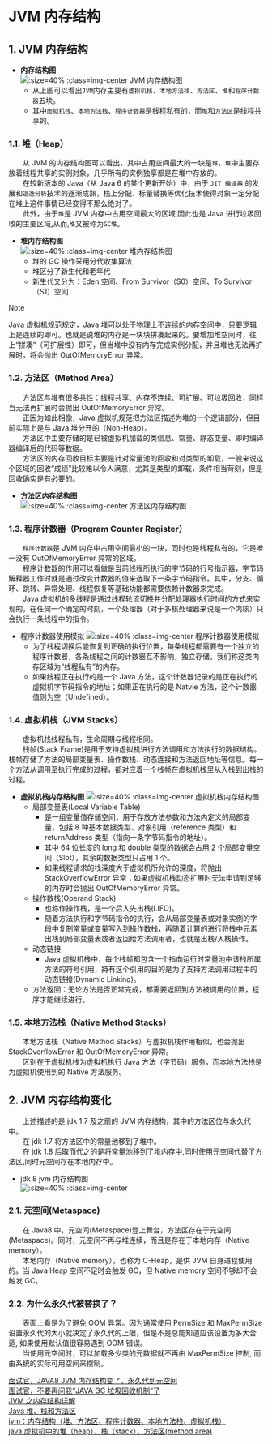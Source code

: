 # JVM 内存结构

## 1. JVM 内存结构

- **内存结构图**<br>
  ![](/docs/assets/images/jvm-memory-structure/2021-03-06-14-06-44.png ":size=40% :class=img-center JVM 内存结构图")<br>
  - 从上图可以看出`JVM`内存主要有`虚拟机栈`、`本地方法栈`、`方法区`、`堆`和`程序计数器`五块。<br>
  - 其中`虚拟机栈`、`本地方法栈`、`程序计数器`是线程私有的，而`堆`和`方法区`是线程共享的。

### 1.1. 堆（Heap）

&emsp;&emsp;从 JVM 的内存结构图可以看出，其中占用空间最大的一块是`堆`，`堆`中主要存放着线程共享的实例对象，几乎所有的实例独享都是在堆中存放的。<br>
&emsp;&emsp;在较新版本的 Java（从 Java 6 的某个更新开始）中，由于 `JIT 编译器` 的发展和`逃逸分析`技术的逐渐成熟，栈上分配、标量替换等优化技术使得对象一定分配在堆上这件事情已经变得不那么绝对了。<br>
&emsp;&emsp;此外，由于`堆`是 JVM 内存中占用空间最大的区域,因此也是 Java 进行垃圾回收的主要区域,从而,`堆`又被称为`GC堆`。

- **堆内存结构图**<br>
  ![](/docs/assets/images/jvm-memory-structure/2021-03-06-14-31-35.png ":size=40% :class=img-center 堆内存结构图")<br>
  - 堆的 GC 操作采用分代收集算法
  - 堆区分了新生代和老年代
  - 新生代又分为：Eden 空间、From Survivor（S0）空间、To Survivor（S1）空间

> [!NOTE]
> Java 虚拟机规范规定，Java 堆可以处于物理上不连续的内存空间中，只要逻辑上是连续的即可。也就是说堆的内存是一块块拼凑起来的。要增加堆空间时，往上“拼凑”（可扩展性）即可，但当堆中没有内存完成实例分配，并且堆也无法再扩展时，将会抛出 OutOfMemoryError 异常。

### 1.2. 方法区（Method Area）

&emsp;&emsp;方法区与堆有很多共性：线程共享、内存不连续、可扩展、可垃圾回收，同样当无法再扩展时会抛出 OutOfMemoryError 异常。<br>
&emsp;&emsp;正因为如此相像，Java 虚拟机规范把方法区描述为堆的一个逻辑部分，但目前实际上是与 Java 堆分开的（Non-Heap）。<br>
&emsp;&emsp;方法区中主要存储的是已被虚拟机加载的类信息、常量、静态变量、即时编译器编译后的代码等数据。<br>
&emsp;&emsp;方法区的内存回收目标主要是针对常量池的回收和对类型的卸载，一般来说这个区域的回收“成绩”比较难以令人满意，尤其是类型的卸载，条件相当苛刻，但是回收确实是有必要的。<br>

- **方法区内存结构图**<br>
  ![](/docs/assets/images/jvm-memory-structure/2021-03-06-14-36-31.png ":size=40% :class=img-center 方法区内存结构图")

### 1.3. 程序计数器（Program Counter Register）

&emsp;&emsp;`程序计数器`是 JVM 内存中占用空间最小的一块，同时也是线程私有的，它是唯一没有 OutOfMemoryError 异常的区域。<br>
&emsp;&emsp;程序计数器的作用可以看做是当前线程所执行的字节码的行号指示器，字节码解释器工作时就是通过改变计数器的值来选取下一条字节码指令。其中，分支、循环、跳转、异常处理、线程恢复等基础功能都需要依赖计数器来完成。<br>
&emsp;&emsp;Java 虚拟机的多线程是通过线程轮流切换并分配处理器执行时间的方式来实现的，在任何一个确定的时刻，一个处理器（对于多核处理器来说是一个内核）只会执行一条线程中的指令。

- 程序计数器使用模拟
  ![](/docs/assets/images/jvm-memory-structure/2021-03-06-14-39-49.png ":size=40% :class=img-center 程序计数器使用模拟")<br>
  - 为了线程切换后能恢复到正确的执行位置，每条线程都需要有一个独立的程序计数器，各条线程之间的计数器互不影响，独立存储，我们称这类内存区域为“线程私有”的内存。
  - 如果线程正在执行的是一个 Java 方法，这个计数器记录的是正在执行的虚拟机字节码指令的地址；如果正在执行的是 Natvie 方法，这个计数器值则为空（Undefined）。

### 1.4. 虚拟机栈（JVM Stacks）

&emsp;&emsp;虚拟机栈线程私有，生命周期与线程相同。<br>
&emsp;&emsp;栈帧(Stack Frame)是用于支持虚拟机进行方法调用和方法执行的数据结构。栈帧存储了方法的局部变量表、操作数栈、动态连接和方法返回地址等信息。每一个方法从调用至执行完成的过程，都对应着一个栈帧在虚拟机栈里从入栈到出栈的过程。

- **虚拟机栈内存结构图**
  ![](/docs/assets/images/jvm-memory-structure/2021-03-06-14-42-56.png ":size=40% :class=img-center 虚拟机栈内存结构图")<br>
  - 局部变量表(Local Variable Table)
    - 是一组变量值存储空间，用于存放方法参数和方法内定义的局部变量，包括 8 种基本数据类型、对象引用（reference 类型）和 returnAddress 类型（指向一条字节码指令的地址）。
    - 其中 64 位长度的 long 和 double 类型的数据会占用 2 个局部变量空间（Slot），其余的数据类型只占用 1 个。
    - 如果线程请求的栈深度大于虚拟机所允许的深度，将抛出 StackOverflowError 异常；如果虚拟机栈动态扩展时无法申请到足够的内存时会抛出 OutOfMemoryError 异常。
  - 操作数栈(Operand Stack)
    - 也称作操作栈，是一个后入先出栈(LIFO)。
    - 随着方法执行和字节码指令的执行，会从局部变量表或对象实例的字段中复制常量或变量写入到操作数栈，再随着计算的进行将栈中元素出栈到局部变量表或者返回给方法调用者，也就是出栈/入栈操作。
  - 动态链接
    - Java 虚拟机栈中，每个栈帧都包含一个指向运行时常量池中该栈所属方法的符号引用，持有这个引用的目的是为了支持方法调用过程中的动态链接(Dynamic Linking)。
  - 方法返回：无论方法是否正常完成，都需要返回到方法被调用的位置，程序才能继续进行。

### 1.5. 本地方法栈（Native Method Stacks）

&emsp;&emsp;本地方法栈（Native Method Stacks）与虚拟机栈作用相似，也会抛出 StackOverflowError 和 OutOfMemoryError 异常。<br>
&emsp;&emsp;区别在于虚拟机栈为虚拟机执行 Java 方法（字节码）服务，而本地方法栈是为虚拟机使用到的 Native 方法服务。

## 2. JVM 内存结构变化

&emsp;&emsp;上述描述的是 jdk 1.7 及之前的 JVM 内存结构，其中的方法区位与永久代中。<br>
&emsp;&emsp;在 jdk 1.7 将方法区中的常量池移到了堆中。<br>
&emsp;&emsp;在 jdk 1.8 后取而代之的是将常量池移到了堆内存中,同时使用元空间代替了方法区,同时元空间存在本地内存中。

- jdk 8 jvm 内存结构图<br>
  ![](/docs/assets/images/jvm-memory-structure/i59g-20210306155954.png ":size=40% :class=img-center")<br>

### 2.1. 元空间(Metaspace)

&emsp;&emsp;在 Java8 中，元空间(Metaspace)登上舞台，方法区存在于元空间(Metaspace)。同时，元空间不再与堆连续，而且是存在于本地内存（Native memory）。<br>
&emsp;&emsp;本地内存（Native memory），也称为 C-Heap，是供 JVM 自身进程使用的。当 Java Heap 空间不足时会触发 GC，但 Native memory 空间不够却不会触发 GC。

### 2.2. 为什么永久代被替换了？

&emsp;&emsp;表面上看是为了避免 OOM 异常。因为通常使用 PermSize 和 MaxPermSize 设置永久代的大小就决定了永久代的上限，但是不是总能知道应该设置为多大合适, 如果使用默认值很容易遇到 OOM 错误。<br>
&emsp;&emsp;当使用元空间时，可以加载多少类的元数据就不再由 MaxPermSize 控制, 而由系统的实际可用空间来控制。

<!-- 参考资料 -->

[面试官，JAVA8 JVM 内存结构变了，永久代到元空间](https://www.choupangxia.com/2019/10/22/interview-jvm-gc-02/)<br>
[面试官，不要再问我“JAVA GC 垃圾回收机制”了](https://www.choupangxia.com/2019/10/20/interview-jvm-gc-01/)<br>
[JVM 之内存结构详解](http://www.choupangxia.com/2019/10/18/jvm%e4%b9%8b%e5%86%85%e5%ad%98%e7%bb%93%e6%9e%84%e8%af%a6%e8%a7%a3/)<br>
[Java 堆、栈和方法区](https://blog.csdn.net/dpengwang/article/details/81530296)<br>
[jvm：内存结构（堆、方法区、程序计数器、本地方法栈、虚拟机栈）](http://www.likecs.com/default/index/show?id=98142)<br>
[java 虚拟机中的堆（heap）、栈（stack）、方法区(method area)](https://my.oschina.net/u/3847203/blog/1839886)

<!-- 资源链接 -->
